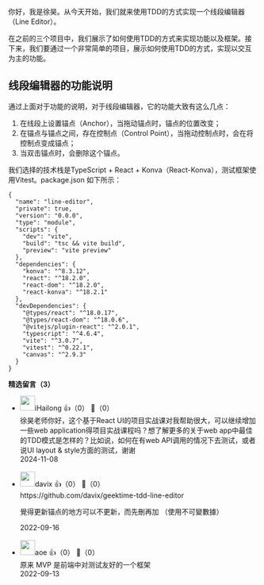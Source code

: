 你好，我是徐昊。从今天开始，我们就来使用TDD的方式实现一个线段编辑器（Line Editor）。

在之前的三个项目中，我们展示了如何使用TDD的方式来实现功能以及框架。接下来，我们要通过一个非常简单的项目，展示如何使用TDD的方式，实现以交互为主的功能。

## 线段编辑器的功能说明

通过上面对于功能的说明，对于线段编辑器，它的功能大致有这么几点：

1. 在线段上设置锚点（Anchor），当拖动锚点时，锚点的位置改变；
2. 在锚点与锚点之间，存在控制点（Control Point），当拖动控制点时，会在将控制点变成锚点；
3. 当双击锚点时，会删除这个锚点。

我们选择的技术栈是TypeScript + React + Konva（React-Konva），测试框架使用Vitest。package.json 如下所示：

```plain
{
  "name": "line-editor",
  "private": true,
  "version": "0.0.0",
  "type": "module",
  "scripts": {
    "dev": "vite",
    "build": "tsc && vite build",
    "preview": "vite preview"
  },
  "dependencies": {
    "konva": "^8.3.12",
    "react": "^18.2.0",
    "react-dom": "^18.2.0",
    "react-konva": "^18.2.1"
  },
  "devDependencies": {
    "@types/react": "^18.0.17",
    "@types/react-dom": "^18.0.6",
    "@vitejs/plugin-react": "^2.0.1",
    "typescript": "^4.6.4",
    "vite": "^3.0.7",
    "vitest": "^0.22.1",
    "canvas": "^2.9.3"
  }
}
```
<div><strong>精选留言（3）</strong></div><ul>
<li><img src="https://static001.geekbang.org/account/avatar/00/22/ef/0d/da384b06.jpg" width="30px"><span>iHailong</span> 👍（0） 💬（0）<div>徐昊老师你好，这个基于React UI的项目实战课对我帮助很大，可以继续增加一些web application得项目实战课程吗？想了解更多的关于web app中最佳的TDD模式是怎样的？比如说，如何在有web API调用的情况下去测试，或者说UI layout &amp; style方面的测试，谢谢</div>2024-11-08</li><br/><li><img src="https://static001.geekbang.org/account/avatar/00/10/65/21/101a7075.jpg" width="30px"><span>davix</span> 👍（0） 💬（0）<div>https:&#47;&#47;github.com&#47;davix&#47;geektime-tdd-line-editor

覺得更新锚点的地方可以不更新，而先刪再加 （使用不可變數據）</div>2022-09-16</li><br/><li><img src="https://static001.geekbang.org/account/avatar/00/11/1d/de/62bfa83f.jpg" width="30px"><span>aoe</span> 👍（0） 💬（0）<div>原来 MVP 是前端中对测试友好的一个框架</div>2022-09-13</li><br/>
</ul>